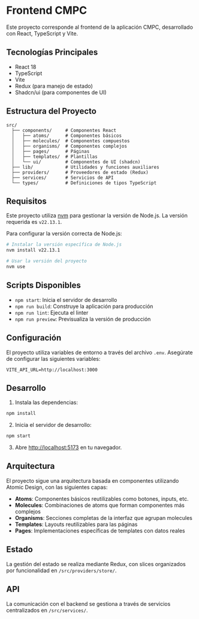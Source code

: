 # Frontend CMPC

Este proyecto corresponde al frontend de la aplicación CMPC, desarrollado con React, TypeScript y Vite.

## Tecnologías Principales

- React 18
- TypeScript
- Vite
- Redux (para manejo de estado)
- Shadcn/ui (para componentes de UI)

## Estructura del Proyecto

```
src/
  ├── components/     # Componentes React
  │   ├── atoms/      # Componentes básicos
  │   ├── molecules/  # Componentes compuestos
  │   ├── organisms/  # Componentes complejos
  │   ├── pages/      # Páginas
  │   ├── templates/  # Plantillas
  │   └── ui/         # Componentes de UI (shadcn)
  ├── lib/            # Utilidades y funciones auxiliares
  ├── providers/      # Proveedores de estado (Redux)
  ├── services/       # Servicios de API
  └── types/          # Definiciones de tipos TypeScript
```

## Requisitos

Este proyecto utiliza [nvm](https://github.com/nvm-sh/nvm) para gestionar la versión de Node.js. La versión requerida es `v22.13.1`.

Para configurar la versión correcta de Node.js:

```bash
# Instalar la versión específica de Node.js
nvm install v22.13.1

# Usar la versión del proyecto
nvm use
```

## Scripts Disponibles

- `npm start`: Inicia el servidor de desarrollo
- `npm run build`: Construye la aplicación para producción
- `npm run lint`: Ejecuta el linter
- `npm run preview`: Previsualiza la versión de producción

## Configuración

El proyecto utiliza variables de entorno a través del archivo `.env`. Asegúrate de configurar las siguientes variables:

```
VITE_API_URL=http://localhost:3000
```

## Desarrollo

1. Instala las dependencias:
```bash
npm install
```

2. Inicia el servidor de desarrollo:
```bash
npm start
```

3. Abre [http://localhost:5173](http://localhost:5173) en tu navegador.

## Arquitectura

El proyecto sigue una arquitectura basada en componentes utilizando Atomic Design, con las siguientes capas:

- **Atoms**: Componentes básicos reutilizables como botones, inputs, etc.
- **Molecules**: Combinaciones de atoms que forman componentes más complejos
- **Organisms**: Secciones completas de la interfaz que agrupan molecules
- **Templates**: Layouts reutilizables para las páginas
- **Pages**: Implementaciones específicas de templates con datos reales

## Estado

La gestión del estado se realiza mediante Redux, con slices organizados por funcionalidad en `/src/providers/store/`.

## API

La comunicación con el backend se gestiona a través de servicios centralizados en `/src/services/`.
